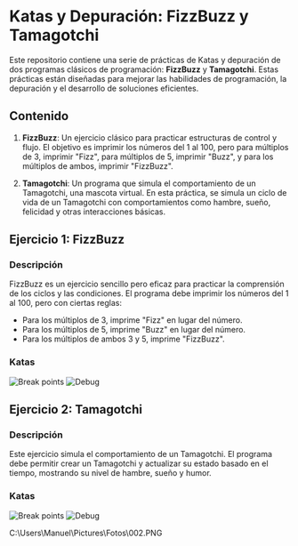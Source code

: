 # Katas y Depuración: FizzBuzz y Tamagotchi

Este repositorio contiene una serie de prácticas de Katas y depuración de dos programas clásicos de programación: **FizzBuzz** y **Tamagotchi**. Estas prácticas están diseñadas para mejorar las habilidades de programación, la depuración y el desarrollo de soluciones eficientes.

## Contenido

1. **FizzBuzz**: Un ejercicio clásico para practicar estructuras de control y flujo. El objetivo es imprimir los números del 1 al 100, pero para múltiplos de 3, imprimir "Fizz", para múltiplos de 5, imprimir "Buzz", y para los múltiplos de ambos, imprimir "FizzBuzz".

2. **Tamagotchi**: Un programa que simula el comportamiento de un Tamagotchi, una mascota virtual. En esta práctica, se simula un ciclo de vida de un Tamagotchi con comportamientos como hambre, sueño, felicidad y otras interacciones básicas.

## Ejercicio 1: FizzBuzz

### Descripción

FizzBuzz es un ejercicio sencillo pero eficaz para practicar la comprensión de los ciclos y las condiciones. El programa debe imprimir los números del 1 al 100, pero con ciertas reglas:

- Para los múltiplos de 3, imprime "Fizz" en lugar del número.
- Para los múltiplos de 5, imprime "Buzz" en lugar del número.
- Para los múltiplos de ambos 3 y 5, imprime "FizzBuzz".

### Katas


<image src="/Pictures/Fotos/001.png" alt="Break points">
<image src="/Pictures/Fotos/002.png" alt="Debug">


## Ejercicio 2: Tamagotchi

### Descripción

Este ejercicio simula el comportamiento de un Tamagotchi. El programa debe permitir crear un Tamagotchi y actualizar su estado basado en el tiempo, mostrando su nivel de hambre, sueño y humor.

### Katas
<image src="/Pictures/Fotos/003.png" alt="Break points">
<image src="/Pictures/Fotos/004.png" alt="Debug">


C:\Users\Manuel\Pictures\Fotos\002.PNG

